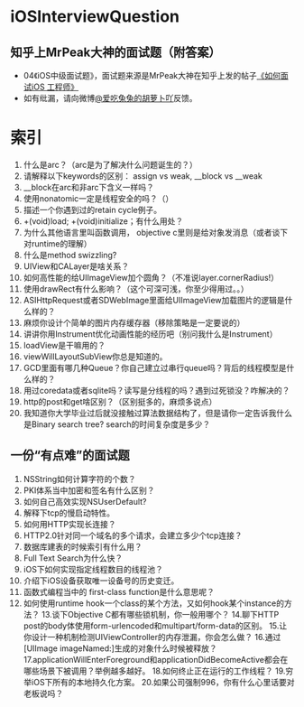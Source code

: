 # iOSInterviewQuestion
## 知乎上MrPeak大神的面试题（附答案）

- 04《iOS中级面试题》，面试题来源是MrPeak大神在知乎上发的帖子[《如何面试iOS 工程师》](https://www.zhihu.com/question/19604641)
- 如有纰漏，请向微博[@爱吃兔兔的胡萝卜吖](https://weibo.com/6447187962/)反馈。


# 索引

1. 什么是arc？（arc是为了解决什么问题诞生的？）
2. 请解释以下keywords的区别： assign vs weak, __block vs __weak
3. __block在arc和非arc下含义一样吗？
4. 使用nonatomic一定是线程安全的吗？（）
5. 描述一个你遇到过的retain cycle例子。
6. +(void)load; +(void)initialize；有什么用处？
7. 为什么其他语言里叫函数调用， objective c里则是给对象发消息（或者谈下对runtime的理解）
8. 什么是method swizzling?
9. UIView和CALayer是啥关系？
10. 如何高性能的给UIImageView加个圆角？（不准说layer.cornerRadius!）
11. 使用drawRect有什么影响？（这个可深可浅，你至少得用过。。）
12. ASIHttpRequest或者SDWebImage里面给UIImageView加载图片的逻辑是什么样的？
13. 麻烦你设计个简单的图片内存缓存器（移除策略是一定要说的）
14. 讲讲你用Instrument优化动画性能的经历吧（别问我什么是Instrument）
15. loadView是干嘛用的？
16. viewWillLayoutSubView你总是知道的。
17. GCD里面有哪几种Queue？你自己建立过串行queue吗？背后的线程模型是什么样的？
18. 用过coredata或者sqlite吗？读写是分线程的吗？遇到过死锁没？咋解决的？
19. http的post和get啥区别？（区别挺多的，麻烦多说点）
20. 我知道你大学毕业过后就没接触过算法数据结构了，但是请你一定告诉我什么是Binary search tree? search的时间复杂度是多少？

## 一份“有点难”的面试题
1. NSString如何计算字符的个数？
2. PKI体系当中加密和签名有什么区别？
3. 如何自己高效实现NSUserDefault?
4. 解释下tcp的慢启动特性。
5. 如何用HTTP实现长连接？
6. HTTP2.0针对同一个域名的多个请求，会建立多少个tcp连接？
7. 数据库建表的时候索引有什么用？
8. Full Text Search为什么快？
9. iOS下如何实现指定线程数目的线程池？
10. 介绍下iOS设备获取唯一设备号的历史变迁。
11. 函数式编程当中的 first-class function是什么意思呢？
12. 如何使用runtime hook一个class的某个方法，又如何hook某个instance的方法？
13.谈下Objective C都有哪些锁机制，你一般用哪个？
14.聊下HTTP post的body体使用form-urlencoded和multipart/form-data的区别。
15.让你设计一种机制检测UIViewController的内存泄漏，你会怎么做？
16.通过[UIImage imageNamed:]生成的对象什么时候被释放？
17.applicationWillEnterForeground和applicationDidBecomeActive都会在哪些场景下被调用？举例越多越好。
18.如何终止正在运行的工作线程？
19.穷举iOS下所有的本地持久化方案。
20.如果公司强制996，你有什么心里话要对老板说吗？